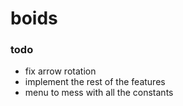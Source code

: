 # boids

### todo
- fix arrow rotation
- implement the rest of the features
- menu to mess with all the constants